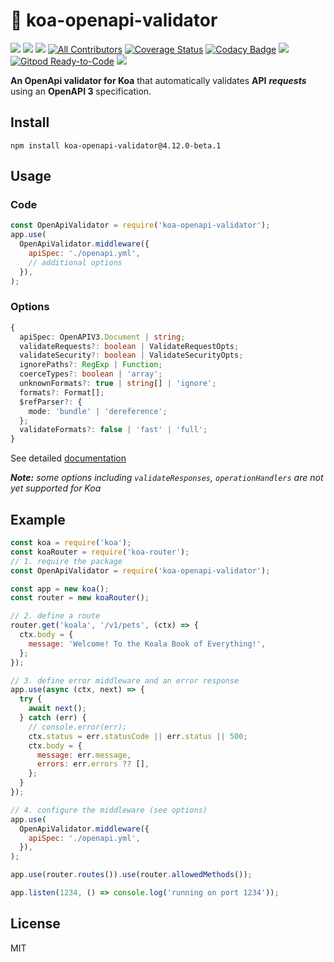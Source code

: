 # 🦋 koa-openapi-validator

[![](https://travis-ci.org/cdimascio/express-openapi-validator.svg?branch=master)](#) [![](https://img.shields.io/npm/v/express-openapi-validator.svg)](https://www.npmjs.com/package/express-openapi-validator) [![](https://img.shields.io/npm/dm/express-openapi-validator?color=blue)](https://www.npmjs.com/package/express-openapi-validator) [![All Contributors](https://img.shields.io/badge/all_contributors-42-darkcyan.svg?style=flat)](#contributors) [![Coverage Status](https://coveralls.io/repos/github/cdimascio/express-openapi-validator/badge.svg?branch=master)](https://coveralls.io/github/cdimascio/express-openapi-validator?branch=master) [![Codacy Badge](https://api.codacy.com/project/badge/Grade/1570a06f609345ddb237114bbd6ceed7)](https://www.codacy.com/manual/cdimascio/express-openapi-validator?utm_source=github.com&utm_medium=referral&utm_content=cdimascio/express-openapi-validator&utm_campaign=Badge_Grade) [![](https://img.shields.io/gitter/room/cdimascio-oss/community?color=%23eb205a)](https://gitter.im/cdimascio-oss/community) [![Gitpod Ready-to-Code](https://img.shields.io/badge/Gitpod-Ready--to--Code-blue?logo=gitpod)](https://gitpod.io/#https://github.com/cdimascio/express-openapi-validator) [![](https://img.shields.io/badge/license-MIT-blue.svg)](#license)

**An OpenApi validator for Koa** that automatically validates **API** _**requests**_ using an **OpenAPI 3** specification.

## Install

```shell
npm install koa-openapi-validator@4.12.0-beta.1
```

## Usage

### Code

```js
const OpenApiValidator = require('koa-openapi-validator');
app.use(
  OpenApiValidator.middleware({
    apiSpec: './openapi.yml',
    // additional options
  }),
);
```

### Options

```ts
{
  apiSpec: OpenAPIV3.Document | string;
  validateRequests?: boolean | ValidateRequestOpts;
  validateSecurity?: boolean | ValidateSecurityOpts;
  ignorePaths?: RegExp | Function;
  coerceTypes?: boolean | 'array';
  unknownFormats?: true | string[] | 'ignore';
  formats?: Format[];
  $refParser?: {
    mode: 'bundle' | 'dereference';
  };
  validateFormats?: false | 'fast' | 'full';
}
```

See detailed [documentation](https://github.com/cdimascio/express-openapi-validator#Advanced-Usage)

_**Note:** some options including `validateResponses`, `operationHandlers` are not yet supported for Koa_

## Example

```js
const koa = require('koa');
const koaRouter = require('koa-router');
// 1. require the package
const OpenApiValidator = require('koa-openapi-validator');

const app = new koa();
const router = new koaRouter();

// 2. define a route
router.get('koala', '/v1/pets', (ctx) => {
  ctx.body = {
    message: 'Welcome! To the Koala Book of Everything!',
  };
});

// 3. define error middleware and an error response
app.use(async (ctx, next) => {
  try {
    await next();
  } catch (err) {
    // console.error(err);
    ctx.status = err.statusCode || err.status || 500;
    ctx.body = {
      message: err.message,
      errors: err.errors ?? [],
    };
  }
});

// 4. configure the middleware (see options)
app.use(
  OpenApiValidator.middleware({
    apiSpec: './openapi.yml',
  }),
);

app.use(router.routes()).use(router.allowedMethods());

app.listen(1234, () => console.log('running on port 1234'));
```

## License

MIT

